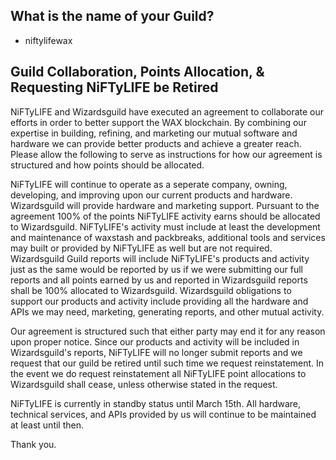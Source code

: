 ## What is the name of your Guild?

- niftylifewax

## Guild Collaboration, Points Allocation, & Requesting NiFTyLIFE be Retired

NiFTyLIFE and Wizardsguild have executed an agreement to collaborate our efforts in order to better support the WAX blockchain. By combining our expertise in building, refining, and marketing our mutual software and hardware we can provide better products and achieve a greater reach. Please allow the following to serve as instructions for how our agreement is structured and how points should be allocated.

NiFTyLIFE will continue to operate as a seperate company, owning, developing, and improving upon our current products and hardware. Wizardsguild will provide hardware and marketing support. Pursuant to the agreement 100% of the points NiFTyLIFE activity earns should be allocated to Wizardsguild. NiFTyLIFE's activity must include at least the development and maintenance of waxstash and packbreaks, additional tools and services may built or provided by NiFTyLIFE as well but are not required. Wizardsguild Guild reports will include NiFTyLIFE's products and activity just as the same would be reported by us if we were submitting our full reports and all points earned by us and reported in Wizardsguild reports shall be 100% allocated to Wizardsguild. Wizardsguild obligations to support our products and activity include providing all the hardware and APIs we may need, marketing, generating reports, and other mutual activity.

Our agreement is structured such that either party may end it for any reason upon proper notice. Since our products and activity will be included in Wizardsguild's reports, NiFTyLIFE will no longer submit reports and we request that our guild be retired until such time we request reinstatement. In the event we do request reinstatement all NiFTyLIFE point allocations to Wizardsguild shall cease, unless otherwise stated in the request.

NiFTyLIFE is currently in standby status until March 15th. All hardware, technical services, and APIs provided by us will continue to be maintained at least until then.

Thank you.
